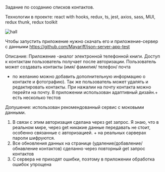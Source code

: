 Задание по созданию списков контактов.

Технологии в проекте:
react with hooks, redux, ts, jest, axios, sass, MUI, redux thunk, redux toolkit

![hall](https://github.com/Mayariff/test-app/blob/master/src/giv/demo.gif)

Чтобы запустить приложение нужно скачать его
и приложение-сервер с данными https://github.com/Mayariff/json-server-app-test



Описание:
Приложение -аналог электронной телефонной книги.
Доступ к контактам пользователь получает после авторизации.
Пользователь может создавать контакты (имя/ фамилия/ телефон/ почта
+ по желанию можно добавить дополнительную информацию о контакте и фотографию).
  Так же пользователь может удалять и редактировать контакты.
  При нажалии на почту контакта можно перейти на почту.
  В приложении использован адаптивный дизайн.+ есть несколько тестов

Допушение:
использован рекомендованный сервис с моковыми данными.
1) В связи с этим авторизация сделана через get запрос.
   Я знаю, что в реальном мире, через get никакие данные передавать не стоит,
   особенно связанные с авторизацией. + на реальных сарверах  пароли шифруются.
2) Все обновления данных на странице (удаление/добавление/обнавление контактов)
   сделанно через повторный get запрос  контактов
3) С сервера не приходят ошибки, поэтому в приложении обработка ошибок упрощена